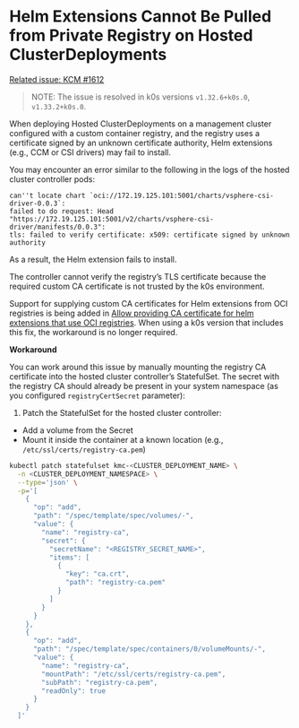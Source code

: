 # Helm Extensions Cannot Be Pulled from Private Registry on Hosted ClusterDeployments

[Related issue: KCM #1612](https://github.com/k0rdent/kcm/issues/1612)

> NOTE:
> The issue is resolved in k0s versions `v1.32.6+k0s.0`, `v1.33.2+k0s.0`.

When deploying Hosted ClusterDeployments on a management cluster configured with a custom container registry, and
the registry uses a certificate signed by an unknown certificate authority, Helm extensions (e.g., CCM or CSI
drivers) may fail to install.

You may encounter an error similar to the following in the logs of the hosted cluster controller pods:

```shell
can''t locate chart `oci://172.19.125.101:5001/charts/vsphere-csi-driver-0.0.3`:
failed to do request: Head "https://172.19.125.101:5001/v2/charts/vsphere-csi-driver/manifests/0.0.3":
tls: failed to verify certificate: x509: certificate signed by unknown authority
```

As a result, the Helm extension fails to install.

The controller cannot verify the registry’s TLS certificate because the required custom CA certificate is not
trusted by the k0s environment.

Support for supplying custom CA certificates for Helm extensions from OCI registries is being added in
[Allow providing CA certificate for helm extensions that use OCI registries](https://github.com/k0sproject/k0s/issues/5877).
When using a k0s version that includes this fix, the workaround is no longer required.

**Workaround**

You can work around this issue by manually mounting the registry CA certificate into the hosted cluster controller’s
StatefulSet. The secret with the registry CA should already be present in your system namespace (as you configured
`registryCertSecret` parameter):

1. Patch the StatefulSet for the hosted cluster controller:
* Add a volume from the Secret
* Mount it inside the container at a known location (e.g., `/etc/ssl/certs/registry-ca.pem`)

```bash
kubectl patch statefulset kmc-<CLUSTER_DEPLOYMENT_NAME> \
  -n <CLUSTER_DEPLOYMENT_NAMESPACE> \
  --type='json' \
  -p='[
    {
      "op": "add",
      "path": "/spec/template/spec/volumes/-",
      "value": {
        "name": "registry-ca",
        "secret": {
          "secretName": "<REGISTRY_SECRET_NAME>",
          "items": [
            {
              "key": "ca.crt",
              "path": "registry-ca.pem"
            }
          ]
        }
      }
    },
    {
      "op": "add",
      "path": "/spec/template/spec/containers/0/volumeMounts/-",
      "value": {
        "name": "registry-ca",
        "mountPath": "/etc/ssl/certs/registry-ca.pem",
        "subPath": "registry-ca.pem",
        "readOnly": true
      }
    }
  ]'
```